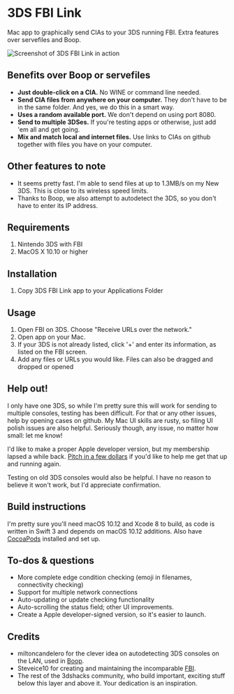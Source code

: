 # 3DS FBI Link
Mac app to graphically send CIAs to your 3DS running FBI. Extra features over servefiles and Boop.

![Screenshot of 3DS FBI Link in action](/../media/3dsFBILink.png?raw=true "Screenshot")

## Benefits over Boop or servefiles
* **Just double-click on a CIA.** No WINE or command line needed.
* **Send CIA files from anywhere on your computer.** They don't have to be in the same folder. And yes, we do this in a smart way.
* **Uses a random available port.** We don't depend on using port 8080.
* **Send to multiple 3DSes.** If you're testing apps or otherwise, just add 'em all and get going.
* **Mix and match local and internet files.** Use links to CIAs on github together with files you have on your computer.

## Other features to note
* It seems pretty fast. I'm able to send files at up to 1.3MB/s on my New 3DS. This is close to its wireless speed limits.
* Thanks to Boop, we also attempt to autodetect the 3DS, so you don't have to enter its IP address.

## Requirements
1. Nintendo 3DS with FBI
2. MacOS X 10.10 or higher

## Installation
1. Copy 3DS FBI Link app to your Applications Folder

## Usage
1. Open FBI on 3DS. Choose "Receive URLs over the network."
2. Open app on your Mac.
3. If your 3DS is not already listed, click '+' and enter its information, as listed on the FBI screen.
4. Add any files or URLs you would like. Files can also be dragged and dropped or opened

## Help out!
I only have one 3DS, so while I'm pretty sure this will work for sending to multiple consoles, testing has been difficult.
For that or any other issues, help by opening cases on github. My Mac UI skills are rusty, so filing UI polish issues are also helpful.
Seriously though, any issue, no matter how small: let me know!

I'd like to make a proper Apple developer version, but my membership lapsed a while back. [Pitch in a few dollars](https://paypal.me/smartperson/5) if you'd like to help me get that up and running again.

Testing on old 3DS consoles would also be helpful. I have no reason to believe it won't work, but I'd appreciate confirmation.

## Build instructions
I'm pretty sure you'll need macOS 10.12 and Xcode 8 to build, as code is written in Swift 3 and depends on macOS 10.12 additions. Also have [CocoaPods](https://cocoapods.org) installed and set up.

## To-dos & questions
* More complete edge condition checking (emoji in filenames, connectivity checking)
* Support for multiple network connections
* Auto-updating or update checking functionality
* Auto-scrolling the status field; other UI improvements.
* Create a Apple developer-signed version, so it's easier to launch.

## Credits
* miltoncandelero for the clever idea on autodetecting 3DS consoles on the LAN, used in [Boop](https://github.com/miltoncandelero/Boop).
* Steveice10 for creating and maintaining the incomparable [FBI](https://github.com/Steveice10/FBI).
* The rest of the 3dshacks community, who  build important, exciting stuff below this layer and above it. Your dedication is an inspiration.
